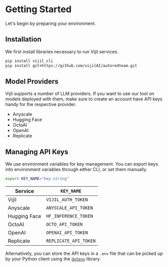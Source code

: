 # Getting Started

Let's begin by preparing your environment.

## Installation

We first install libraries necessary to run Vijil services.

```bash
pip install vijil_cli
pip install git+https://github.com/vijilAI/autoredteam.git
```

## Model Providers

Vijil supports a number of LLM providers. If you want to use our tool on models deployed with them, make sure to create an account have API keys handy for the respective provider.

* Anyscale
* Hugging Face
* OctoAI
* OpenAI
* Replicate

## Managing API Keys

We use environment variables for key management. You can export keys into environment variables through either CLI, or set them manually.

```bash
export KEY_NAME="key-string"
```

| Service | `KEY_NAME` |
|---|---|
| Vijil | `VIJIL_AUTH_TOKEN` |
| Anyscale | `ANYSCALE_API_TOKEN` |
| Hugging Face | `HF_INFERENCE_TOKEN` |
| OctoAI | `OCTO_API_TOKEN` |
| OpenAI | `OPENAI_API_TOKEN` |
| Replicate | `REPLICATE_API_TOKEN` |

Alternatively, you can store the API keys in a `.env` file that can be picked up by your Python client using the [`dotenv`](https://pypi.org/project/python-dotenv/) library.
